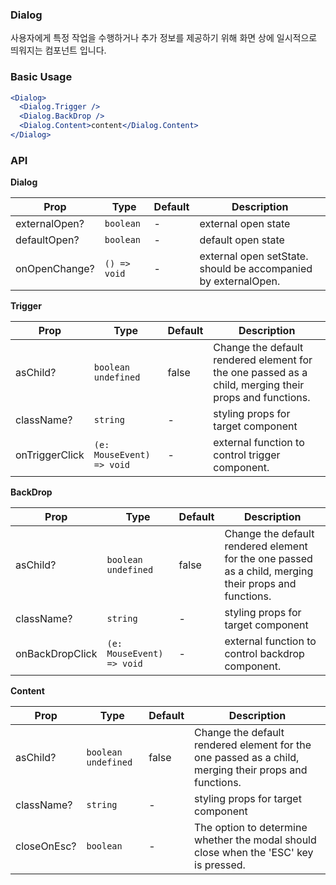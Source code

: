 ### Dialog

사용자에게 특정 작업을 수행하거나 추가 정보를 제공하기 위해 화면 상에 일시적으로 띄워지는 컴포넌트 입니다.

### Basic Usage

```jsx
<Dialog>
  <Dialog.Trigger />
  <Dialog.BackDrop />
  <Dialog.Content>content</Dialog.Content>
</Dialog>
```

### API

**Dialog**

| Prop          | Type         | Default | Description                                                    |
| ------------- | ------------ | ------- | -------------------------------------------------------------- |
| externalOpen? | `boolean`    | -       | external open state                                            |
| defaultOpen?  | `boolean`    | -       | default open state                                             |
| onOpenChange? | `() => void` | -       | external open setState. should be accompanied by externalOpen. |

**Trigger**

| Prop           | Type                      | Default | Description                                                                                           |
| -------------- | ------------------------- | ------- | ----------------------------------------------------------------------------------------------------- |
| asChild?       | `boolean` `undefined`     | false   | Change the default rendered element for the one passed as a child, merging their props and functions. |
| className?     | `string`                  | -       | styling props for target component                                                                    |
| onTriggerClick | `(e: MouseEvent) => void` | -       | external function to control trigger component.                                                       |

**BackDrop**

| Prop            | Type                      | Default | Description                                                                                           |
| --------------- | ------------------------- | ------- | ----------------------------------------------------------------------------------------------------- |
| asChild?        | `boolean` `undefined`     | false   | Change the default rendered element for the one passed as a child, merging their props and functions. |
| className?      | `string`                  | -       | styling props for target component                                                                    |
| onBackDropClick | `(e: MouseEvent) => void` | -       | external function to control backdrop component.                                                      |

**Content**

| Prop        | Type                  | Default | Description                                                                                           |
| ----------- | --------------------- | ------- | ----------------------------------------------------------------------------------------------------- |
| asChild?    | `boolean` `undefined` | false   | Change the default rendered element for the one passed as a child, merging their props and functions. |
| className?  | `string`              | -       | styling props for target component                                                                    |
| closeOnEsc? | `boolean`             | -       | The option to determine whether the modal should close when the 'ESC' key is pressed.                 |
